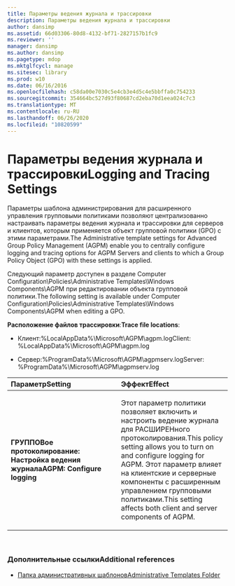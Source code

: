 ```yaml
---
title: Параметры ведения журнала и трассировки
description: Параметры ведения журнала и трассировки
author: dansimp
ms.assetid: 66d03306-80d8-4132-bf71-2827157b1fc9
ms.reviewer: ''
manager: dansimp
ms.author: dansimp
ms.pagetype: mdop
ms.mktglfcycl: manage
ms.sitesec: library
ms.prod: w10
ms.date: 06/16/2016
ms.openlocfilehash: c58da00e7030c5e4cb3e4d5c4e5bbffa0c754233
ms.sourcegitcommit: 354664bc527d93f80687cd2eba70d1eea024c7c3
ms.translationtype: MT
ms.contentlocale: ru-RU
ms.lasthandoff: 06/26/2020
ms.locfileid: "10820599"
---
```

# <span data-ttu-id="fd518-103">Параметры ведения журнала и трассировки</span><span class="sxs-lookup"><span data-stu-id="fd518-103">Logging and Tracing Settings</span></span>


<span data-ttu-id="fd518-104">Параметры шаблона администрирования для расширенного управления групповыми политиками позволяют централизованно настраивать параметры ведения журнала и трассировки для серверов и клиентов, которым применяется объект групповой политики (GPO) с этими параметрами.</span><span class="sxs-lookup"><span data-stu-id="fd518-104">The Administrative template settings for Advanced Group Policy Management (AGPM) enable you to centrally configure logging and tracing options for AGPM Servers and clients to which a Group Policy Object (GPO) with these settings is applied.</span></span>

<span data-ttu-id="fd518-105">Следующий параметр доступен в разделе Computer Configuration\\Policies\\Administrative Templates\\Windows Components\\AGPM при редактировании объекта групповой политики.</span><span class="sxs-lookup"><span data-stu-id="fd518-105">The following setting is available under Computer Configuration\\Policies\\Administrative Templates\\Windows Components\\AGPM when editing a GPO.</span></span>

<span data-ttu-id="fd518-106">**Расположение файлов трассировки**:</span><span class="sxs-lookup"><span data-stu-id="fd518-106">**Trace file locations**:</span></span>

-   <span data-ttu-id="fd518-107">Клиент:%LocalAppData%\\Microsoft\\AGPM\\agpm.log</span><span class="sxs-lookup"><span data-stu-id="fd518-107">Client: %LocalAppData%\\Microsoft\\AGPM\\agpm.log</span></span>

-   <span data-ttu-id="fd518-108">Сервер:%ProgramData%\\Microsoft\\AGPM\\agpmserv.log</span><span class="sxs-lookup"><span data-stu-id="fd518-108">Server: %ProgramData%\\Microsoft\\AGPM\\agpmserv.log</span></span>

<table>
<colgroup>
<col width="50%" />
<col width="50%" />
</colgroup>
<thead>
<tr class="header">
<th align="left"><span data-ttu-id="fd518-109">Параметр</span><span class="sxs-lookup"><span data-stu-id="fd518-109">Setting</span></span></th>
<th align="left"><span data-ttu-id="fd518-110">Эффект</span><span class="sxs-lookup"><span data-stu-id="fd518-110">Effect</span></span></th>
</tr>
</thead>
<tbody>
<tr class="odd">
<td align="left"><p><strong><span data-ttu-id="fd518-111">ГРУППОВое протоколирование: Настройка ведения журнала</span><span class="sxs-lookup"><span data-stu-id="fd518-111">AGPM: Configure logging</span></span></strong></p></td>
<td align="left"><p><span data-ttu-id="fd518-112">Этот параметр политики позволяет включить и настроить ведение журнала для РАСШИРЕНного протоколирования.</span><span class="sxs-lookup"><span data-stu-id="fd518-112">This policy setting allows you to turn on and configure logging for AGPM.</span></span> <span data-ttu-id="fd518-113">Этот параметр влияет на клиентские и серверные компоненты с расширенным управлением групповыми политиками.</span><span class="sxs-lookup"><span data-stu-id="fd518-113">This setting affects both client and server components of AGPM.</span></span></p></td>
</tr>
</tbody>
</table>

 

### <span data-ttu-id="fd518-114">Дополнительные ссылки</span><span class="sxs-lookup"><span data-stu-id="fd518-114">Additional references</span></span>

-   [<span data-ttu-id="fd518-115">Папка административных шаблонов</span><span class="sxs-lookup"><span data-stu-id="fd518-115">Administrative Templates Folder</span></span>](administrative-templates-folder-agpm40.md)

 

 





